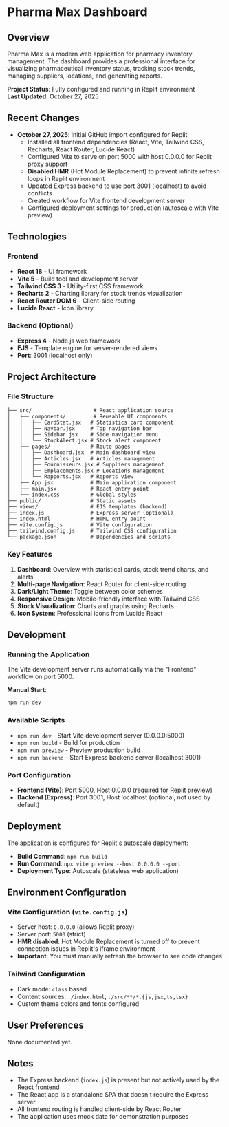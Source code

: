 # Pharma Max Dashboard

## Overview
Pharma Max is a modern web application for pharmacy inventory management. The dashboard provides a professional interface for visualizing pharmaceutical inventory status, tracking stock trends, managing suppliers, locations, and generating reports.

**Project Status**: Fully configured and running in Replit environment  
**Last Updated**: October 27, 2025

## Recent Changes
- **October 27, 2025**: Initial GitHub import configured for Replit
  - Installed all frontend dependencies (React, Vite, Tailwind CSS, Recharts, React Router, Lucide React)
  - Configured Vite to serve on port 5000 with host 0.0.0.0 for Replit proxy support
  - **Disabled HMR** (Hot Module Replacement) to prevent infinite refresh loops in Replit environment
  - Updated Express backend to use port 3001 (localhost) to avoid conflicts
  - Created workflow for Vite frontend development server
  - Configured deployment settings for production (autoscale with Vite preview)

## Technologies

### Frontend
- **React 18** - UI framework
- **Vite 5** - Build tool and development server
- **Tailwind CSS 3** - Utility-first CSS framework
- **Recharts 2** - Charting library for stock trends visualization
- **React Router DOM 6** - Client-side routing
- **Lucide React** - Icon library

### Backend (Optional)
- **Express 4** - Node.js web framework
- **EJS** - Template engine for server-rendered views
- **Port**: 3001 (localhost only)

## Project Architecture

### File Structure
```
├── src/                    # React application source
│   ├── components/         # Reusable UI components
│   │   ├── CardStat.jsx   # Statistics card component
│   │   ├── Navbar.jsx     # Top navigation bar
│   │   ├── Sidebar.jsx    # Side navigation menu
│   │   └── StockAlert.jsx # Stock alert component
│   ├── pages/             # Route pages
│   │   ├── Dashboard.jsx  # Main dashboard view
│   │   ├── Articles.jsx   # Articles management
│   │   ├── Fournisseurs.jsx # Suppliers management
│   │   ├── Emplacements.jsx # Locations management
│   │   └── Rapports.jsx   # Reports view
│   ├── App.jsx            # Main application component
│   ├── main.jsx           # React entry point
│   └── index.css          # Global styles
├── public/                # Static assets
├── views/                 # EJS templates (backend)
├── index.js               # Express server (optional)
├── index.html             # HTML entry point
├── vite.config.js         # Vite configuration
├── tailwind.config.js     # Tailwind CSS configuration
└── package.json           # Dependencies and scripts
```

### Key Features
1. **Dashboard**: Overview with statistical cards, stock trend charts, and alerts
2. **Multi-page Navigation**: React Router for client-side routing
3. **Dark/Light Theme**: Toggle between color schemes
4. **Responsive Design**: Mobile-friendly interface with Tailwind CSS
5. **Stock Visualization**: Charts and graphs using Recharts
6. **Icon System**: Professional icons from Lucide React

## Development

### Running the Application
The Vite development server runs automatically via the "Frontend" workflow on port 5000.

**Manual Start**:
```bash
npm run dev
```

### Available Scripts
- `npm run dev` - Start Vite development server (0.0.0.0:5000)
- `npm run build` - Build for production
- `npm run preview` - Preview production build
- `npm run backend` - Start Express backend server (localhost:3001)

### Port Configuration
- **Frontend (Vite)**: Port 5000, Host 0.0.0.0 (required for Replit preview)
- **Backend (Express)**: Port 3001, Host localhost (optional, not used by default)

## Deployment
The application is configured for Replit's autoscale deployment:
- **Build Command**: `npm run build`
- **Run Command**: `npx vite preview --host 0.0.0.0 --port`
- **Deployment Type**: Autoscale (stateless web application)

## Environment Configuration

### Vite Configuration (`vite.config.js`)
- Server host: `0.0.0.0` (allows Replit proxy)
- Server port: `5000` (strict)
- **HMR disabled**: Hot Module Replacement is turned off to prevent connection issues in Replit's iframe environment
- **Important**: You must manually refresh the browser to see code changes

### Tailwind Configuration
- Dark mode: `class` based
- Content sources: `./index.html`, `./src/**/*.{js,jsx,ts,tsx}`
- Custom theme colors and fonts configured

## User Preferences
None documented yet.

## Notes
- The Express backend (`index.js`) is present but not actively used by the React frontend
- The React app is a standalone SPA that doesn't require the Express server
- All frontend routing is handled client-side by React Router
- The application uses mock data for demonstration purposes
